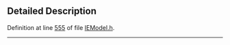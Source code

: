 ## Detailed Description

Definition at line <a href="IEModel_8h-source.md#l00555" class="el">555</a> of file <a href="IEModel_8h-source.md" class="el">IEModel.h</a>.

------------------------------------------------------------------------

